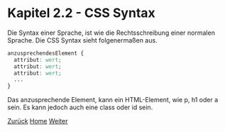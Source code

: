 # Kapitel 2.2 - CSS Syntax
Die Syntax einer Sprache, ist wie die Rechtsschreibung einer normalen Sprache. Die CSS Syntax sieht folgenermaßen aus.
```css
anzusprechendesElement {
  attribut: wert;
  attribut: wert;
  attribut: wert;
  ...
}
```
Das anzusprechende Element, kann ein HTML-Element, wie p, h1 oder a sein. Es kann jedoch auch eine class oder id sein. 

[Zurück](./Kapitel%202.1%20-%20CSS%20Einbinden.md)
[Home](../README.md)
[Weiter](./Kapitel%202.2.1%20-%20CSS%20ID.md)